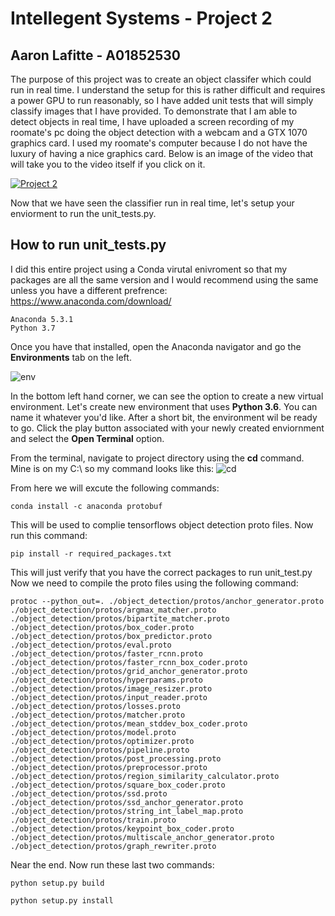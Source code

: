 # Intellegent Systems - Project 2
## Aaron Lafitte - A01852530


The purpose of this project was to create an object classifer which could run in real time.
I understand the setup for this is rather difficult and requires a power GPU to run reasonably,
so I have added unit tests that will simply classify images that I have provided.
To demonstrate that I am able to detect objects in real time, I have uploaded a screen recording 
of my roomate's pc doing the object detection with a webcam and a GTX 1070 graphics card. I used my
roomate's computer because I do not have the luxury of having a nice graphics card. Below is an image
of the video that will take you to the video itself if you click on it.

[![Project 2](http://img.youtube.com/vi/xPUh7N2N0bo/0.jpg)](http://www.youtube.com/watch?v=xPUh7N2N0bo "Project 2")

Now that we have seen the classifier run in real time, let's setup your enviorment to run the unit_tests.py.

## How to run unit_tests.py

I did this entire project using a Conda virutal enivroment so that my packages are all the same version and
I would recommend using the same unless you have a different prefrence:
https://www.anaconda.com/download/

```
Anaconda 5.3.1
Python 3.7
```
Once you have that installed, open the Anaconda navigator and go the **Environments** tab on the left.

![env](https://user-images.githubusercontent.com/37847947/49839010-60f79880-fd6a-11e8-85ec-3f2ab2a7fabd.JPG)

In the bottom left hand corner, we can see the option to create a new virtual environment. 
Let's create new environment that uses **Python 3.6**. You can name it whatever you'd like. 
After a short bit, the environment wil be ready to go. Click the play button associated with your 
newly created enviornment and select the **Open Terminal** option. 

From the terminal, navigate to project directory using the **cd** command. Mine is on my C:\ so my
command looks like this:
![cd](https://user-images.githubusercontent.com/37847947/49839426-39a1cb00-fd6c-11e8-98c5-2f792334dc3f.JPG)

From here we will excute the following commands:
```
conda install -c anaconda protobuf
```
This will be used to complie tensorflows object detection proto files.
Now run this command:
```
pip install -r required_packages.txt
```
This will just verify that you have the correct packages to run unit_test.py Now we need to compile the proto files using the following command:
```
protoc --python_out=. ./object_detection/protos/anchor_generator.proto ./object_detection/protos/argmax_matcher.proto ./object_detection/protos/bipartite_matcher.proto ./object_detection/protos/box_coder.proto ./object_detection/protos/box_predictor.proto ./object_detection/protos/eval.proto ./object_detection/protos/faster_rcnn.proto ./object_detection/protos/faster_rcnn_box_coder.proto ./object_detection/protos/grid_anchor_generator.proto ./object_detection/protos/hyperparams.proto ./object_detection/protos/image_resizer.proto ./object_detection/protos/input_reader.proto ./object_detection/protos/losses.proto ./object_detection/protos/matcher.proto ./object_detection/protos/mean_stddev_box_coder.proto ./object_detection/protos/model.proto ./object_detection/protos/optimizer.proto ./object_detection/protos/pipeline.proto ./object_detection/protos/post_processing.proto ./object_detection/protos/preprocessor.proto ./object_detection/protos/region_similarity_calculator.proto ./object_detection/protos/square_box_coder.proto ./object_detection/protos/ssd.proto ./object_detection/protos/ssd_anchor_generator.proto ./object_detection/protos/string_int_label_map.proto ./object_detection/protos/train.proto ./object_detection/protos/keypoint_box_coder.proto ./object_detection/protos/multiscale_anchor_generator.proto ./object_detection/protos/graph_rewriter.proto
```
Near the end. Now run these last two commands:
```
python setup.py build
```
```
python setup.py install
```

